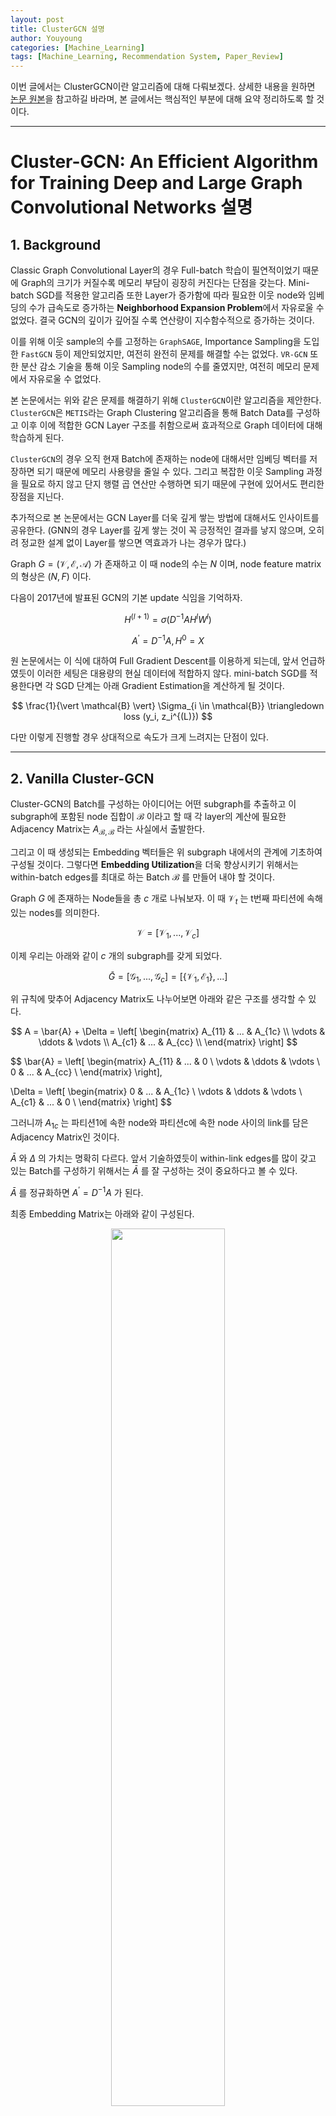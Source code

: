 ```yaml
---
layout: post
title: ClusterGCN 설명
author: Youyoung
categories: [Machine_Learning]
tags: [Machine_Learning, Recommendation System, Paper_Review]
---
```


이번 글에서는 ClusterGCN이란 알고리즘에 대해 다뤄보겠다. 상세한 내용을 원하면 [논문 원본](https://arxiv.org/abs/1905.07953)을 참고하길 바라며, 본 글에서는 핵심적인 부분에 대해 요약 정리하도록 할 것이다.  

---
# Cluster-GCN: An Efficient Algorithm for Training Deep and Large Graph Convolutional Networks 설명  
## 1. Background  
Classic Graph Convolutional Layer의 경우 Full-batch 학습이 필연적이었기 때문에 Graph의 크기가 커질수록 메모리 부담이 굉장히 커진다는 단점을 갖는다. Mini-batch SGD를 적용한 알고리즘 또한 Layer가 증가함에 따라 필요한 이웃 node와 임베딩의 수가 급속도로 증가하는 **Neighborhood Expansion Problem**에서 자유로울 수 없었다. 결국 GCN의 깊이가 깊어질 수록 연산량이 지수함수적으로 증가하는 것이다.  

이를 위해 이웃 sample의 수를 고정하는 `GraphSAGE`, Importance Sampling을 도입한 `FastGCN` 등이 제안되었지만, 여전히 완전히 문제를 해결할 수는 없었다. `VR-GCN` 또한 분산 감소 기술을 통해 이웃 Sampling node의 수를 줄였지만, 여전히 메모리 문제에서 자유로울 수 없었다.  

본 논문에서는 위와 같은 문제를 해결하기 위해 `ClusterGCN`이란 알고리즘을 제안한다. `ClusterGCN`은  `METIS`라는 Graph Clustering 알고리즘을 통해 Batch Data를 구성하고 이후 이에 적합한 GCN Layer 구조를 취함으로써 효과적으로 Graph 데이터에 대해 학습하게 된다.  

`ClusterGCN`의 경우 오직 현재 Batch에 존재하는 node에 대해서만 임베딩 벡터를 저장하면 되기 때문에 메모리 사용량을 줄일 수 있다. 그리고 복잡한 이웃 Sampling 과정을 필요로 하지 않고 단지 행렬 곱 연산만 수행하면 되기 때문에 구현에 있어서도 편리한 장점을 지닌다.  

추가적으로 본 논문에서는 GCN Layer를 더욱 깊게 쌓는 방법에 대해서도 인사이트를 공유한다. (GNN의 경우 Layer를 깊게 쌓는 것이 꼭 긍정적인 결과를 낳지 않으며, 오히려 정교한 설계 없이 Layer를 쌓으면 역효과가 나는 경우가 많다.)  

Graph $G = (\mathcal{V}, \mathcal{E}, \mathcal{A})$ 가 존재하고 이 때 node의 수는 $N$ 이며, node feature matrix의 형상은 $(N, F)$ 이다.  

다음이 2017년에 발표된 GCN의 기본 update 식임을 기억하자.  

$$ H^{(l+1)} = \sigma(D^{-1} A H^l W^l) $$  

$$ A^{\prime} = D^{-1}A, H^0 = X $$  

원 논문에서는 이 식에 대하여 Full Gradient Descent를 이용하게 되는데, 앞서 언급하였듯이 이러한 세팅은 대용량의 현실 데이터에 적합하지 않다. mini-batch SGD를 적용한다면 각 SGD 단계는 아래 Gradient Estimation을 계산하게 될 것이다.   

$$ \frac{1}{\vert \mathcal{B} \vert} \Sigma_{i \in \mathcal{B}} \triangledown loss (y_i, z_i^{(L)}) $$  

다만 이렇게 진행할 경우 상대적으로 속도가 크게 느려지는 단점이 있다.  

---
## 2. Vanilla Cluster-GCN  
Cluster-GCN의 Batch를 구성하는 아이디어는 어떤 subgraph를 추출하고 이 subgraph에 포함된 node 집합이 $\mathcal{B}$ 이라고 할 때 각 layer의 계산에 필요한 Adjacency Matrix는 $A_{\mathcal{B}, \mathcal{B}}$ 라는 사실에서 출발한다.  

그리고 이 때 생성되는 Embedding 벡터들은 위 subgraph 내에서의 관계에 기초하여 구성될 것이다. 그렇다면 **Embedding Utilization**을 더욱 향상시키기 위해서는 within-batch edges를 최대로 하는 Batch $\mathcal{B}$ 를 만들어 내야 할 것이다.  

Graph $G$ 에 존재하는 Node들을 총 $c$ 개로 나눠보자. 이 때 $\mathcal{V}_t$ 는 t번째 파티션에 속해있는 nodes를 의미한다.  

$$ \mathcal{V} = [\mathcal{V}_1, ..., \mathcal{V}_c] $$  

이제 우리는 아래와 같이 $c$ 개의 subgraph를 갖게 되었다.  

$$ \bar{G} = [\mathcal{G}_1, ..., \mathcal{G}_c] = [\{ \mathcal{V}_1, \mathcal{E}_1\}, ...] $$  

위 규칙에 맞추어 Adjacency Matrix도 나누어보면 아래와 같은 구조를 생각할 수 있다.  

$$
A = \bar{A} + \Delta = \left[
    \begin{matrix}
    A_{11} & ... & A_{1c} \\
    \vdots & \ddots & \vdots \\
    A_{c1} & ... & A_{cc} \\
    \end{matrix}
\right]
$$

$$
\bar{A} = \left[
    \begin{matrix}
    A_{11} & ... & 0 \\
    \vdots & \ddots & \vdots \\
    0 & ... & A_{cc} \\
    \end{matrix}
\right], 

\Delta = \left[
    \begin{matrix}
    0 & ... & A_{1c} \\
    \vdots & \ddots & \vdots \\
    A_{c1} & ... & 0 \\
    \end{matrix}
\right]
$$

그러니까 $A_{1c}$ 는 파티션1에 속한 node와 파티션c에 속한 node 사이의 link를 담은 Adjacency Matrix인 것이다.  

$\bar{A}$ 와 $\Delta$ 의 가치는 명확히 다르다. 앞서 기술하였듯이 within-link edges를 많이 갖고 있는 Batch를 구성하기 위해서는 $\bar{A}$ 를 잘 구성하는 것이 중요하다고 볼 수 있다.  

$\bar{A}$ 를 정규화하면 $A^{\prime} = D^{-1} A$ 가 된다.  

최종 Embedding Matrix는 아래와 같이 구성된다.  

<center><img src="/public/img/Machine_Learning/2021-08-15-ClusterGCN/01.PNG" width="60%"></center>  

Loss 함수는 아래와 같이 작성할 수 있다.  

$$
\mathcal{L}_{\bar{A}^{\prime}} = \Sigma_t \frac{\vert \mathcal{V}_t \vert}{N} \mathcal{L}_{\bar{A}^{\prime}_{tt}}, \mathcal{L}_{\bar{A}^{\prime}_{tt}} = \frac{1}{\vert \mathcal{V}_t \vert} \Sigma_{i \in \mathcal{V}_t} loss(y_i, z_i^{L})
$$

그렇다면 $c$ 개의 그룹으로 나누는 기준은 무엇일까? 본 논문에서는 within-clusters links가 between-cluster links 보다 더 많도록 클러스터를 나누기 위해 `METIS`라는 Graph 군집화 방법론을 적용했다고 밝히고 있다. 원문은 [이 곳](https://www.researchgate.net/publication/242479489_Kumar_V_A_Fast_and_High_Quality_Multilevel_Scheme_for_Partitioning_Irregular_Graphs_SIAM_Journal_on_Scientific_Computing_201_359-392)에서 확인할 수 있다.  

<center><img src="/public/img/Machine_Learning/2021-08-15-ClusterGCN/02.PNG" width="60%"></center>  

위 그림을 보면 더 깊은 Layer로 진행하면서도 설정한 Cluster의 범위를 벗어나지 않는 `ClusterGCN`의 특성을 확인할 수 있다.  

`ClusterGCN`의 경우 각 Batch 마다 $\bar{A}^{\prime}_{tt} X_t^{(l)} W^{(l)}$ 와 몇몇 부가적인 계산 만 수행하면 되기 때문에 수행 시간 상의 큰 이점을 누린다. 또한 오직 subraph에 해당하는 부분만 GPU 메모리에 올리면 되기 때문에 메모리 Overhead가 발생할 가능성도 줄어든다.  

---
## 3. Stochastic Multiple Partitions  
이전 Chapter까지의 내용만 보고 `ClusterGCN`을 적용하려고 하면, 아래와 같이 2개의 문제가 발생한다.  

먼저, Graph를 여러 조각으로 쪼개면서 $\Delta$ 에 대한 손실이 발생한다. 이는 데이터 손실이므로 성능에 있어 이슈가 발생할 수 있다.  

다음으로 Graph 군집화 알고리즘이 유사한 Node를 모아주므로 Cluster의 분포는 원본 데이터의 분포와는 분명 다를 것이기 때문에, 최종적으로 Full Gradient를 계산하여 반환한 결과물의 경우 bias가 발생할 수 있다.  

이를 해결하기 위해 **Stochastic Multiple Partitions**라는 방법론을 도입한다. Graph를 $p$ 개로 나눈다고 하면, 여기서 1개를 선택해서 Batch로 돌리는 것이 아니라 이 중 $q$ 개를 다시 선택해서 이들을 통합한 뒤 하나의 Batch로 취급한다. 즉, 원래 1개만 쓸 것을 여러 개를 합쳐서 쓴다는 의미이다. 이를 통해 Batch 사이의 분산은 줄이면서 between-cluster links는 통합하는 효과를 거둘 수 있다. 실제로 아래 그림을 보면 이와 같은 방법이 효과적이라는 것을 알 수 있다.  

<center><img src="/public/img/Machine_Learning/2021-08-15-ClusterGCN/03.PNG" width="55%"></center>  

---
## 4. Issues of training deeper GCNs  
본 논문에서는 더욱 깊은 GCN을 학습시키기 위한 간단한 방법을 제시한다. 직관적으로 생각했을 때, 인접한 위치에 있는 node는 멀리 떨어진 node보다 더 큰 영향력을 행사해야 하므로, 각 GCN Layer에서 사용되는 Adjacency Matrix의 대각 원소의 영향력을 더 확대하는 방안이 도입될 수 있다. 즉, 각 GCN Layer의 통합 과정에서 이전 layer에서 넘어온 representation에 더욱 큰 가중치를 부여하는 것이다. 그런데 이 때 그냥 Identity Matrix를 더하면 layer가 증가함에 따라 numerical instability가 지수 함수적으로 커질 수 있기 때문에 이를 고려햐여 아래와 같은 방법이 제안된다.  

$$ \tilde{A} = (D + I)^{-1} (A + I) $$  

$$ X^{(l+1)} = \sigma ( (\tilde{A} + \lambda diag (\tilde{A})) X^l W^l ) $$

최종적으로 `ClusterGCN` 알고리즘을 정리해보면 아래와 같다.  

<center><img src="/public/img/Machine_Learning/2021-08-15-ClusterGCN/04.PNG" width="70%"></center>  

학습 과정과 실험 과정의 경우 논문 원본을 직접 참고하길 바란다. 특징적인 부분은, 실험 데이터셋으로 새롭게 **Amazon2M**이라는 데이터가 추가적으로 사용되었다는 것이다. 이 데이터 속에서 node는 상품이고, 같은 장바구니에서 구매되었으면 상품 끼리의 link가 존재한다는 설정이 도입되었다.  

0.01의 Learning Rate을 가진 Adam Optimizer와 0.2의 Drop Rate, 그리고 512의 Batch Size를 사용했다는 점은 기억해둘 필요가 있으며, 모든 실험은 NVIDIA Tesla V100 GPU (16GB Memory), 20-core Intel Xeon CPU와 192GB의 RAM 환경에서 이루어졌다. Memory 사용량을 확인하기 위해서 Tensorflow의 경우 `tf.contrib.memory_stats.BytesInUse()`, Pytorch의 경우 `torch.cuda.memory_allocated()` 함수를 사용하였다고 밝히고 있다.  

<center><img src="/public/img/Machine_Learning/2021-08-15-ClusterGCN/05.PNG" width="60%"></center>  

<center><img src="/public/img/Machine_Learning/2021-08-15-ClusterGCN/06.PNG" width="60%"></center>  

마지막으로 언급할 부분은 구현할 때 고려해야할 부분이다. `ClusterGCN`이 기반으로 하고 있는 Layer의 경우 $D^{-1}AX$ 를 첫 번째 Layer에서 미리 계산해두면 이후에 재사용함으로써 시간을 크게 절약할 수 있기에 이 부분은 반드시 구현하는 것이 필요하다. 그리고 학습 시에는 테스트용 node의 경우 Adjacency Matrix 및 subgraph에서 아예 제거하고, 최종적으로 Test Performance를 확인할 때 다시 삽입하는 방식으로 진행되었다. 

그리고 `ClusterGCN`은 그 구조적 특징 때문에 새로운 node가 들어오는 **Inductive**한 예측 환경에서는 유연하게 대처할 수 없다는 한계는 지니고 있다.  

